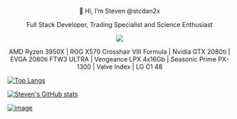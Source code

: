
<!---
stcdan2x/stcdan2x is a ✨ special ✨ repository because its `README.md` (this file) appears on your GitHub profile.
You can click the Preview link to take a look at your changes.
--->



<p align=center>👋 Hi, I’m Steven @stcdan2x</p>
<p align=center>Full Stack Developer, Trading Specialist and Science Enthusiast</p>


<p align=center><img src="https://img.shields.io/badge/Windows-0078D6?style=for-the-badge&logo=windows&logoColor=white"></p>
<p align=center>AMD Ryzen 3950X | ROG X570 Crosshair VIII Formula | Nvidia GTX 2080ti | EVGA 2080ti FTW3 ULTRA | Vengeance LPX 4x16Gb | Seasonic Prime PX-1300 | Valve Index | LG C1 48 </p>



[![Top Langs](https://github-readme-stats.vercel.app/api/top-langs/?username=anuraghazra&langs_count=10&layout=compact&theme=vision-friendly-dark)](https://github.com/stcdan2x)

[![Steven's GitHub stats](https://github-readme-stats.vercel.app/api?username=stcdan2x&hide=contribs,stars,issues&count_private=true&show_icons=true&theme=great-gatsby)](https://github.com/stcdan2x)

[![image](https://github-readme-streak-stats.herokuapp.com/?user=stcdan2x&theme=dark)](https://github.com/stcdan2x)


